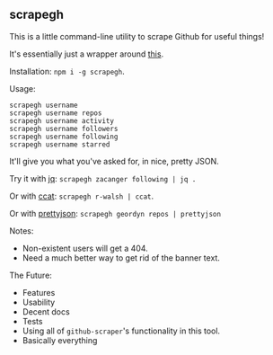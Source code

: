 ## scrapegh

This is a little command-line utility to scrape Github for useful things!

It's essentially just a wrapper around [this](https://github.com/nelsonic/github-scraper).

Installation: `npm i -g scrapegh`.

Usage:

```
scrapegh username
scrapegh username repos
scrapegh username activity
scrapegh username followers
scrapegh username following
scrapegh username starred
```

It'll give you what you've asked for, in nice, pretty JSON.

Try it with [jq](https://stedolan.github.io/jq/): `scrapegh zacanger following | jq .`

Or with [ccat](https://github.com/jingweno/ccat): `scrapegh r-walsh | ccat`.

Or with [prettyjson](https://www.npmjs.com/package/prettyjson): `scrapegh geordyn repos | prettyjson`

Notes:
  * Non-existent users will get a 404.
  * Need a much better way to get rid of the banner text.

The Future:
  * Features
  * Usability
  * Decent docs
  * Tests
  * Using all of `github-scraper`'s functionality in this tool.
  * Basically everything


